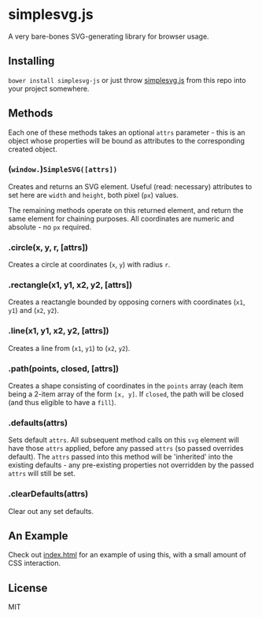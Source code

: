 # simplesvg.js

A very bare-bones SVG-generating library for browser usage.

## Installing

`bower install simplesvg-js` or just throw [simplesvg.js](https://raw.githubusercontent.com/forana/simplesvg-js/master/simplesvg.js) from this repo into your project somewhere.

## Methods

Each one of these methods takes an optional `attrs` parameter - this is an object whose properties will be bound as attributes to the corresponding created object.

### (`window.`)`SimpleSVG([attrs])`

Creates and returns an SVG element. Useful (read: necessary) attributes to set here are `width` and `height`, both pixel (`px`) values.

The remaining methods operate on this returned element, and return the same element for chaining purposes. All coordinates are numeric and absolute - no `px` required.

### .circle(x, y, r, [attrs])

Creates a circle at coordinates (`x`, `y`) with radius `r`.

### .rectangle(x1, y1, x2, y2, [attrs])

Creates a reactangle bounded by opposing corners with coordinates (`x1`, `y1`) and (`x2`, `y2`).

### .line(x1, y1, x2, y2, [attrs])

Creates a line from (`x1`, `y1`) to (`x2`, `y2`).

### .path(points, closed, [attrs])

Creates a shape consisting of coordinates in the `points` array (each item being a 2-item array of the form `[x, y]`. If `closed`, the path will be closed (and thus eligible to have a `fill`).

### .defaults(attrs)

Sets default `attrs`. All subsequent method calls on this `svg` element will have those `attrs` applied, before any passed `attrs` (so passed overrides default). The `attrs` passed into this method will be 'inherited' into the existing defaults - any pre-existing properties not overridden by the passed `attrs` will still be set.

### .clearDefaults(attrs)

Clear out any set defaults.

## An Example

Check out [index.html](https://raw.githubusercontent.com/forana/simplesvg-js/master/index.html) for an example of using this, with a small amount of CSS interaction.

## License
MIT
